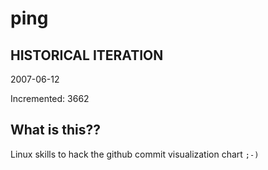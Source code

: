 # ping

## HISTORICAL ITERATION
2007-06-12

Incremented: 3662

## What is this?? 
Linux skills to hack the github commit visualization chart `;-)`
